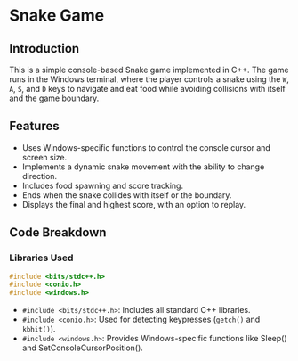# Snake Game

## Introduction
This is a simple console-based Snake game implemented in C++. The game runs in the Windows terminal, where the player controls a snake using the `W`, `A`, `S`, and `D` keys to navigate and eat food while avoiding collisions with itself and the game boundary.

## Features
- Uses Windows-specific functions to control the console cursor and screen size.
- Implements a dynamic snake movement with the ability to change direction.
- Includes food spawning and score tracking.
- Ends when the snake collides with itself or the boundary.
- Displays the final and highest score, with an option to replay.

## Code Breakdown

### Libraries Used
```cpp
#include <bits/stdc++.h>
#include <conio.h>
#include <windows.h>
```
- `#include <bits/stdc++.h>`: Includes all standard C++ libraries.
- `#include <conio.h>`: Used for detecting keypresses (`getch()` and `kbhit()`).
- `#include <windows.h>`: Provides Windows-specific functions like Sleep() and SetConsoleCursorPosition().